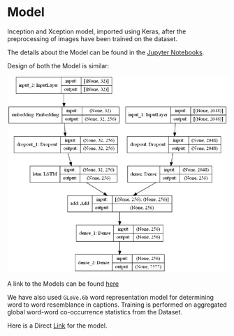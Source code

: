 # Model

Inception and Xception model, imported using Keras, after the preprocessing of images
have been trained on the dataset.

The details about the Model can be found in the [Jupyter Notebooks](../Notebook).

Design of both the Model is similar:

![Design of Xception Model](Xception/model.png)

A link to the Models can be found
[here](https://drive.google.com/drive/folders/15p-DIFNw5N71gxmGNz84JuXuKpKZ4pN7?usp=sharing)

We have also used `GLoVe.6b` word representation model for determining word to word resemblance in captions.
Training is performed on aggregated global word-word co-occurrence statistics from the Dataset.

Here is a Direct [Link](https://github.com/stanfordnlp/GloVe) for the model.
